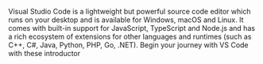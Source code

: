 Visual Studio Code is a lightweight but powerful source code editor which runs on your
desktop and is available for Windows, macOS and Linux. It comes with built-in support
for JavaScript, TypeScript and Node.js and has a rich ecosystem of extensions for
other languages and runtimes (such as C++, C#, Java, Python, PHP, Go, .NET). Begin
your journey with VS Code with these introductor
